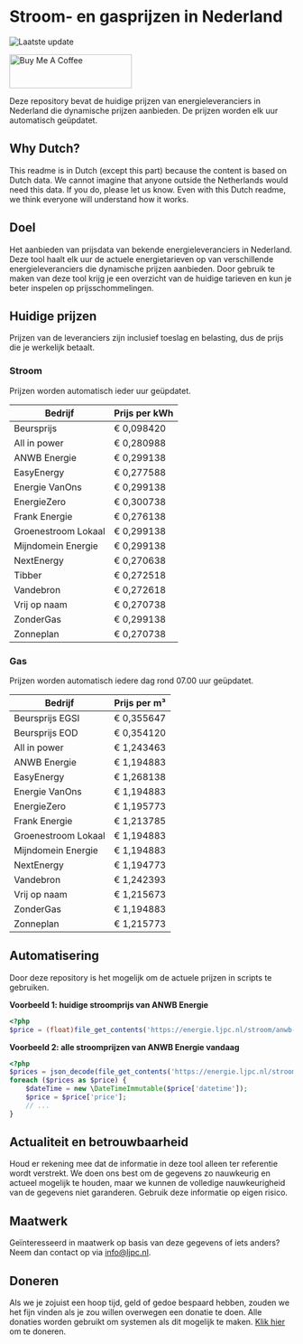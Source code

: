 # Stroom- en gasprijzen in Nederland

![Laatste update](https://img.shields.io/badge/laatste%20update-2024--09--10%2006%3A00%20CET-brightgreen)

<a href="https://www.buymeacoffee.com/Lars-" target="_blank"><img src="https://cdn.buymeacoffee.com/buttons/v2/default-orange.png" alt="Buy Me A Coffee" height="60" style="height: 60px !important;width: 217px !important;" ></a>

Deze repository bevat de huidige prijzen van energieleveranciers in Nederland die dynamische prijzen aanbieden. De prijzen worden elk uur automatisch geüpdatet.

## Why Dutch?

This readme is in Dutch (except this part) because the content is based on Dutch data. We cannot imagine that anyone outside the Netherlands would need this data. If you do, please let us know. Even with this Dutch readme, we think
everyone will understand how it works.

## Doel

Het aanbieden van prijsdata van bekende energieleveranciers in Nederland. Deze tool haalt elk uur de actuele energietarieven op van verschillende energieleveranciers die dynamische prijzen aanbieden. Door gebruik te maken van deze tool
krijg je een overzicht van de huidige tarieven en kun je beter inspelen op prijsschommelingen.

## Huidige prijzen

Prijzen van de leveranciers zijn inclusief toeslag en belasting, dus de prijs die je werkelijk betaalt.

### Stroom

Prijzen worden automatisch ieder uur geüpdatet.

 Bedrijf | Prijs per kWh 
---------|---------------
Beursprijs | € 0,098420
All in power | € 0,280988
ANWB Energie | € 0,299138
EasyEnergy | € 0,277588
Energie VanOns | € 0,299138
EnergieZero | € 0,300738
Frank Energie | € 0,276138
Groenestroom Lokaal | € 0,299138
Mijndomein Energie | € 0,299138
NextEnergy | € 0,270638
Tibber | € 0,272518
Vandebron | € 0,272618
Vrij op naam | € 0,270738
ZonderGas | € 0,299138
Zonneplan | € 0,270738


### Gas

Prijzen worden automatisch iedere dag rond 07.00 uur geüpdatet.

 Bedrijf | Prijs per m³ 
---------|--------------
Beursprijs EGSI | € 0,355647
Beursprijs EOD | € 0,354120
All in power | € 1,243463
ANWB Energie | € 1,194883
EasyEnergy | € 1,268138
Energie VanOns | € 1,194883
EnergieZero | € 1,195773
Frank Energie | € 1,213785
Groenestroom Lokaal | € 1,194883
Mijndomein Energie | € 1,194883
NextEnergy | € 1,194773
Vandebron | € 1,242393
Vrij op naam | € 1,215673
ZonderGas | € 1,194883
Zonneplan | € 1,215773


## Automatisering

Door deze repository is het mogelijk om de actuele prijzen in scripts te gebruiken.

**Voorbeeld 1: huidige stroomprijs van ANWB Energie**

```php
<?php
$price = (float)file_get_contents('https://energie.ljpc.nl/stroom/anwb-energie-nu.txt');

```

**Voorbeeld 2: alle stroomprijzen van ANWB Energie vandaag**

```php
<?php
$prices = json_decode(file_get_contents('https://energie.ljpc.nl/stroom/all-in-power-vandaag.json'),true);
foreach ($prices as $price) {
    $dateTime = new \DateTimeImmutable($price['datetime']);
    $price = $price['price'];
    // ...
}
```

## Actualiteit en betrouwbaarheid

Houd er rekening mee dat de informatie in deze tool alleen ter referentie wordt verstrekt. We doen ons best om de gegevens zo nauwkeurig en actueel mogelijk te houden, maar we kunnen de volledige nauwkeurigheid van de gegevens niet
garanderen. Gebruik deze informatie op eigen risico.

## Maatwerk

Geïnteresseerd in maatwerk op basis van deze gegevens of iets anders? Neem dan contact op
via [info@ljpc.nl](mailto:info@ljpc.nl?subject=Energie%20prijzen).

## Doneren

Als we je zojuist een hoop tijd, geld of gedoe bespaard hebben, zouden we het fijn vinden als je zou willen overwegen een
donatie te doen. Alle donaties worden gebruikt om systemen als dit mogelijk te
maken. [Klik hier](https://www.buymeacoffee.com/Lars-) om te doneren.
